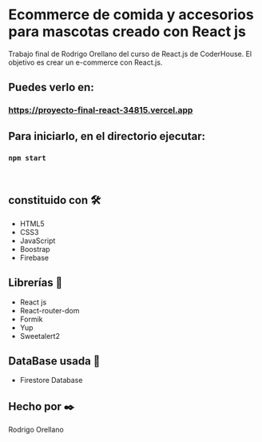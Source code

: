 # Ecommerce de comida y accesorios para mascotas creado con React js
Trabajo final de Rodrigo Orellano del curso de React.js de CoderHouse. El objetivo es crear un e-commerce con React.js.

## Puedes verlo en:
### https://proyecto-final-react-34815.vercel.app

## Para iniciarlo, en el directorio ejecutar:
### `npm start`
<br>

## constituido con 🛠️
- HTML5
- CSS3
- JavaScript
- Boostrap
- Firebase

## Librerías 📖
- React js
- React-router-dom
- Formik
- Yup
- Sweetalert2

## DataBase usada 💾
- Firestore Database

## Hecho por ✒️
Rodrigo Orellano

